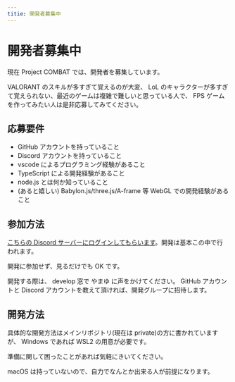 ```yaml
---
titie: 開発者募集中
---
```


# 開発者募集中

現在 Project COMBAT では、開発者を募集しています。

VALORANT のスキルが多すぎて覚えるのが大変、 LoL のキャラクターが多すぎて覚えられない、最近のゲームは複雑で難しいと思っている人で、 FPS ゲームを作ってみたい人は是非応募してみてください。

## 応募要件

- GitHub アカウントを持っていること
- Discord アカウントを持っていること
- vscode によるプログラミング経験があること
- TypeScript による開発経験があること
- node.js とは何か知っていること
- (あると嬉しい) Babylon.js/three.js/A-frame 等 WebGL での開発経験があること

## 参加方法

[こちらの Discord サーバーにログインしてもらいます](https://discord.gg/8FQtuNrmrb)。開発は基本この中で行われます。

開発に参加せず、見るだけでも OK です。

開発する際は、 develop 窓で やまゆ に声をかけてください。 GitHub アカウントと Discord アカウントを教えて頂ければ、開発グループに招待します。

## 開発方法

具体的な開発方法はメインリポジトリ(現在は private)の方に書かれていますが、 Windows であれば WSL2 の用意が必要です。

準備に関して困ったことがあれば気軽にきいてください。

macOS は持っていないので、自力でなんとか出来る人が前提になります。

